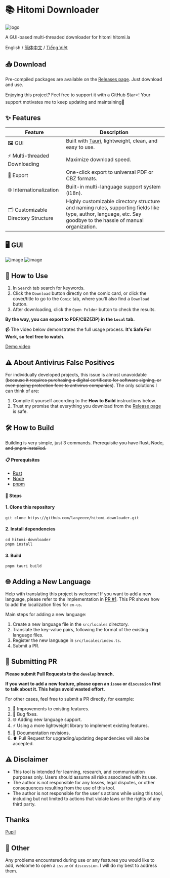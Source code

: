 # 📚 Hitomi Downloader

![logo](https://github.com/user-attachments/assets/efd0470a-f5cb-4c1d-a0c3-3f5c39113933)

A GUI-based multi-threaded downloader for hitomi hitomi.la

English / [简体中文](./README.zh-CN.md) / [Tiếng Việt](./README.vi-VN.md)

## 📥 Download

Pre-compiled packages are available on the [Releases page](https://github.com/lanyeeee/hitomi-downloader/releases). Just download and use.

Enjoying this project? Feel free to support it with a GitHub Star⭐! Your support motivates me to keep updating and maintaining🙏

## ✨ Features

| Feature                            | Description                                                  |
| ---------------------------------- | ------------------------------------------------------------ |
| 🖼️ GUI                              | Built with [Tauri](https://v2.tauri.app/start/), lightweight, clean, and easy to use. |
| ⚡ Multi-threaded Downloading       | Maximize download speed.                                     |
| 📂 Export                           | One-click export to universal PDF or CBZ formats.            |
| 🌐 Internationalization             | Built-in multi-language support system (i18n).               |
| 🗂️ Customizable Directory Structure | Highly customizable directory structure and naming rules, supporting fields like type, author, language, etc. Say goodbye to the hassle of manual organization. |

## 🖥️ GUI

![image](https://github.com/user-attachments/assets/fd93fd2f-db16-43b6-86cf-aa643eb572c8)
![image](https://github.com/user-attachments/assets/81a859f2-2a06-4eca-b45f-4f6555cc62c0)

## 📖 How to Use

1. In `Search` tab search for keywords.
2. Click the `Download` button directly on the comic card, or click the cover/title to go to the `Comic` tab, where you'll also find a `Download` button.
3. After downloading, click the `Open Folder` button to check the results.

**By the way, you can export to PDF/CBZ(ZIP) in the `Local` tab.**

📹 The video below demonstrates the full usage process. **It's Safe For Work, so feel free to watch.**

[Demo video](https://github.com/user-attachments/assets/d2d0e577-c074-41ca-996f-445d52e2cce5)

## ⚠️ About Antivirus False Positives

For individually developed projects, this issue is almost unavoidable (~~because it requires purchasing a digital certificate for software signing, or even paying protection fees to antivirus companies~~).
The only solutions I can think of are:

1. Compile it yourself according to the **How to Build** instructions below.
2. Trust my promise that everything you download from the [Release page](https://github.com/lanyeeee/hitomi-downloader/releases) is safe.

## 🛠️ How to Build

Building is very simple, just 3 commands.
~~Prerequisite you have Rust, Node, and pnpm installed.~~

#### 📋 Prerequisites

- [Rust](https://www.rust-lang.org/tools/install)
- [Node](https://nodejs.org/en)
- [pnpm](https://pnpm.io/installation)

#### 📝 Steps

#### 1. Clone this repository

```
git clone https://github.com/lanyeeee/hitomi-downloader.git
```

#### 2. Install dependencies

```
cd hitomi-downloader
pnpm install
```

#### 3. Build

```
pnpm tauri build
```

## 🌐 Adding a New Language

Help with translating this project is welcome! If you want to add a new language, please refer to the implementation in [PR #1](https://github.com/lanyeeee/hitomi-downloader/pull/1). This PR shows how to add the localization files for `en-us`.

Main steps for adding a new language:

1. Create a new language file in the `src/locales` directory.
2. Translate the key-value pairs, following the format of the existing language files.
3. Register the new language in `src/locales/index.ts`.
4. Submit a PR.

## 🤝 Submitting PR

**Please submit Pull Requests to the `develop` branch.**

**If you want to add a new feature, please open an `issue` or `discussion` first to talk about it. This helps avoid wasted effort.**

For other cases, feel free to submit a PR directly, for example:

1. 🔧 Improvements to existing features.
2. 🐛 Bug fixes.
3. 🌐 Adding new language support.
4. ⚡ Using a more lightweight library to implement existing features.
5. 📝 Documentation revisions.
6. ⬆️  Pull Request for upgrading/updating dependencies will also be accepted.

## ⚠️ Disclaimer

- This tool is intended for learning, research, and communication purposes only. Users should assume all risks associated with its use.
- The author is not responsible for any losses, legal disputes, or other consequences resulting from the use of this tool.
- The author is not responsible for the user's actions while using this tool, including but not limited to actions that violate laws or the rights of any third party.

## Thanks

[Pupil](https://github.com/tom5079/Pupil)

## 💬 Other

Any problems encountered during use or any features you would like to add, welcome to open a `issue` or `discussion`. I will do my best to address them.
